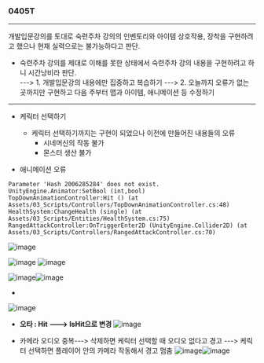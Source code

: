 ### 0405T  
---  

 개발입문강의를 토대로 숙련주차 강의의 인벤토리와 아이템 상호작용, 장착을 구현하려고 했으나 현재 실력으로는 불가능하다고 판단.
 - 숙련주차 강의를 제대로 이해를 못한 상태에서 숙련주차 강의 내용을 구현하려고 하니 시간낭비라 판단.   
 ---> 1. 개발입문강의 내용에만 집중하고 복습하기 
 ---> 2. 오늘까지 오류가 없는 곳까지만 구현하고 다음 주부터 맵과 아이템, 애니메이션 등 수정하기 

---  
  
- 케릭터 선택하기 
  - 케릭터 선택하기까지는 구현이 되었으나 이전에 만들어진 내용들의 오류
    - 시네머신의 작동 불가
    - 몬스터 생산 불가
      

- 애니메이션 오류
  
```
Parameter 'Hash 2006285284' does not exist.
UnityEngine.Animator:SetBool (int,bool)
TopDownAnimationController:Hit () (at Assets/03_Scripts/Controllers/TopDownAnimationController.cs:48)
HealthSystem:ChangeHealth (single) (at Assets/03_Scripts/Entities/HealthSystem.cs:75)
RangedAttackController:OnTriggerEnter2D (UnityEngine.Collider2D) (at Assets/03_Scripts/Controllers/RangedAttackController.cs:70)

```
  
![image](https://github.com/s8st/20240320FinalProject/assets/153998744/ad34d8bd-7490-450f-8efa-144f9f95d00f)


![image](https://github.com/s8st/20240320FinalProject/assets/153998744/af023aed-9159-4bd9-8a8e-82048cdbad80)
![image](https://github.com/s8st/20240320FinalProject/assets/153998744/2921d92e-7f5c-4088-b5c4-d8dd682e4fcd)

![image](https://github.com/s8st/20240320FinalProject/assets/153998744/b8208522-10d2-43a8-81fe-a48d22a4f648)![image](https://github.com/s8st/20240320FinalProject/assets/153998744/71877bdb-6abe-455b-a46e-6d9e57a5f2cf)

- 
![image](https://github.com/s8st/20240320FinalProject/assets/153998744/ec5a330d-516d-4c15-9957-112f0eaaaaf2)


- **오타 : Hit ---> IsHit으로 변경**
![image](https://github.com/s8st/20240320FinalProject/assets/153998744/6f76dc6b-f767-4c15-ac21-30faa7e594b5)

- 카메라 오디오 중복---> 삭제하면 케릭터 선택할 때 오디오 없다고 경고 ---> 케릭터 선택하면 플레이어 안의 카메라 작동해서 경고 멈춤
![image](https://github.com/s8st/20240320FinalProject/assets/153998744/1ee7a399-3550-4360-8600-561bd6fb7edf)![image](https://github.com/s8st/20240320FinalProject/assets/153998744/d6d1f864-8174-40c1-920f-1c2da9476673)

